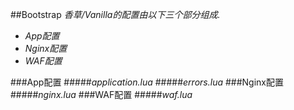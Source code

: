 ##Bootstrap
*香草/Vanilla的配置由以下三个部分组成.*
- *App配置*
- *Nginx配置*
- *WAF配置*

###App配置
#####*application.lua*
#####*errors.lua*
###Nginx配置
#####*nginx.lua*
###WAF配置
#####*waf.lua*
